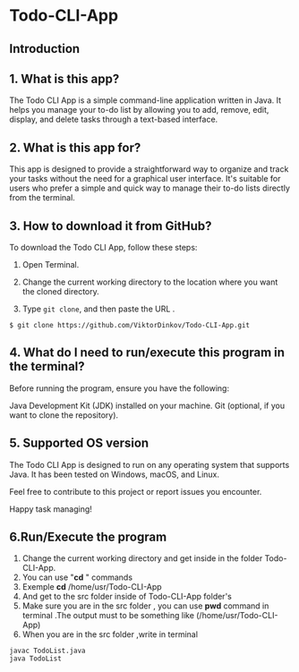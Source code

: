 # Todo-CLI-App

## Introduction

## 1. What is this app?

The Todo CLI App is a simple command-line application written in Java. It helps you manage your to-do list by allowing you to add, remove, edit, display, and delete tasks through a text-based interface.

## 2. What is this app for?

This app is designed to provide a straightforward way to organize and track your tasks without the need for a graphical user interface. It's suitable for users who prefer a simple and quick way to manage their to-do lists directly from the terminal.

## 3. How to download it from GitHub?

To download the Todo CLI App, follow these steps:

 1.  Open  Terminal.
    
 2.  Change the current working directory to the location where you want the cloned directory.
    
 3.  Type  `git clone`, and then paste the URL  .
```shell
$ git clone https://github.com/ViktorDinkov/Todo-CLI-App.git
```

## 4. What do I need to run/execute this program in the terminal?
Before running the program, ensure you have the following:

Java Development Kit (JDK) installed on your machine.
Git (optional, if you want to clone the repository).

## 5. Supported OS version
The Todo CLI App is designed to run on any operating system that supports Java. It has been tested on Windows, macOS, and Linux.

Feel free to contribute to this project or report issues you encounter.

Happy task managing!

## 6.Run/Execute the program

 1. Change the current working directory and get inside in the folder Todo-CLI-App.  
 2. You can use "**cd** " commands 
 3. Exemple **cd** /home/usr/Todo-CLI-App
 4. And get to the src folder inside of Todo-CLI-App folder's
 5. Make sure you are in the src folder , you can use **pwd** command in terminal .The output must to be something like (/home/usr/Todo-CLI-App)
 6. When you are in the src folder ,write in terminal  
 ```shell
 javac TodoList.java
 java TodoList
```



